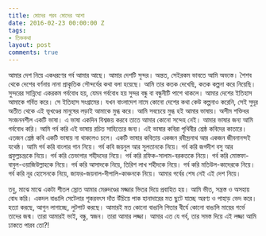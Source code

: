 ```yaml
---
title: মোদের গরব মোদের আশা
date: 2016-02-23 00:00:00 Z
tags:
- তিক্তকথা
layout: post
comments: true
---
```


আমার দেশ নিয়ে একধরণের গর্ব আমার আছে। আমার দেশটি সুন্দর। অন্তত, সেইরকম ভাবতে আমি অভ্যস্ত। শৈশব থেকে দেশের বর্ণনায় নানা প্রাকৃতিক সৌন্দর্যের কথা বলা হয়েছে। আমি তার কতক দেখেছি, কতক কল্পনা করে নিয়েছি। সুন্দরের সান্নিধ্যে একরকম গর্ববোধ হয়, যেমন গর্ববোধ হয় সুন্দর বন্ধু বা বন্ধুনীটি পাশে থাকলে। আমার দেশের ইতিহাস আমাকে গর্বিত করে। সে ইতিহাস সংগ্রামের। যখন বাংলাদেশ নামে কোনো দেশের কথা কেউ কল্পনাও করেনি, সেই সুদূর অতীত থেকে এই ভূখণ্ডের মানুষের লড়াই আমাকে মুগ্ধ করে। আমি সবচেয়ে মুগ্ধ হই আমার ভাষায়। অসীম শক্তিধর সংজননশীল একটি ভাষা। এ ভাষা একদিন বিশ্বজয় করবে তাতে আমার কোনো সন্দেহ নেই। আমার ভাষার জন্য আমি গর্ববোধ করি। আমি গর্ব করি এই ভাষায় রচিত সাহিত্যের জন্য। এই ভাষার কবিরা পৃথিবীর শ্রেষ্ঠ কবিদের কাতারে। এতজন শ্রেষ্ঠ কবি একটি ভাষায় না থাকলেও চলে। একটি ভাষার কবিতায় একজন রবীন্দ্রনাথ আর একজন জীবনানন্দই যথেষ্ঠ। আমি গর্ব করি বাংলার গান নিয়ে। গর্ব কবি জয়নুল আর সুলতানকে নিয়ে। গর্ব করি জগদীশ বসু আর প্রফুল্লচন্দ্রকে নিয়ে। গর্ব করি তেভাগার শহীদদের নিয়ে। গর্ব করি রফিক-সালাম-বরকতকে নিয়ে। গর্ব করি মোস্তফা-বাবুল-ওয়াজিউল্লাহকে নিয়ে। গর্ব করি আসাদকে নিয়ে, তিরিশ লাখ শহীদকে নিয়ে। গর্ব করি মতিউল-কাদেরকে নিয়ে। গর্ব করি নূর হোসেনকে নিয়ে, জাফর-জয়নাল-দীপালি-কাঞ্চনকে নিয়ে। আমার গর্বের শেষ নেই এই দেশ নিয়ে।

তবু, মাঝে মাঝে একটা শীতল স্রোত আমার মেরুদণ্ডের মজ্জার ভিতর দিয়ে প্রবাহিত হয়। আমি ভীত, সন্ত্রস্ত ও অসহায় বোধ করি। একদল বাঙালি সেটেলার শূকরবৎস দাঁত উঁচিয়ে পাক হানাদারের মত ছুটে যাচ্ছে অরণ্য ও পাহাড় ভেদ করে। হত্যা করছে, আগুন লাগাচ্ছে, লুটপাট করছে। আমারই মত কোনো বাঙালি পিতার বীর্যে কোনো বাঙালি মায়ের গর্ভে তাদের জন্ম। তারা আমারই ভাই, বন্ধু, স্বজন। তারা আমার লজ্জা। আমার এত যে গর্ব, তার সমস্ত দিয়ে এই লজ্জা আমি ঢাকতে পারব তো?! 
